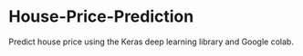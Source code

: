 # House-Price-Prediction
Predict house price using the Keras deep learning library and Google colab.
